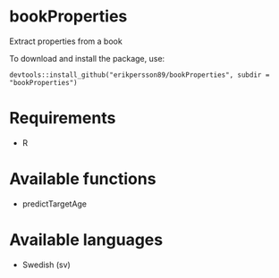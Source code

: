 # bookProperties

Extract properties from a book

To download and install the package, use:
```{r}
devtools::install_github("erikpersson89/bookProperties", subdir = "bookProperties")
```
# Requirements
* R

# Available functions
* predictTargetAge

# Available languages
* Swedish (sv)
